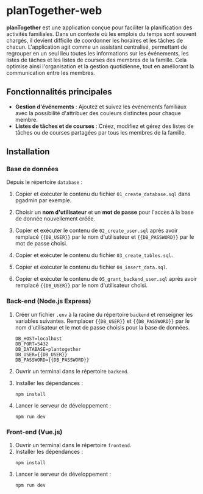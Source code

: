 # planTogether-web

**planTogether** est une application conçue pour faciliter la planification des activités familiales. Dans un contexte
où les emplois du temps sont souvent chargés, il devient difficile de coordonner les horaires et les tâches de chacun.
L'application agit comme un assistant centralisé, permettant de regrouper en un seul lieu toutes les informations sur
les événements, les listes de tâches et les listes de courses des membres de la famille. Cela optimise ainsi
l'organisation et la gestion quotidienne, tout en améliorant la communication entre les membres.

## Fonctionnalités principales

- **Gestion d'événements** : Ajoutez et suivez les événements familiaux avec la possibilité d'attribuer des couleurs
  distinctes pour chaque membre.
- **Listes de tâches et de courses** : Créez, modifiez et gérez des listes de tâches ou de courses partagées par tous
  les membres de la famille.

## Installation

### Base de données

Depuis le répertoire `database` :

1. Copier et exécuter le contenu du fichier `01_create_database.sql` dans pgadmin par exemple.

2. Choisir un **nom d'utilisateur** et un **mot de passe** pour l'accès à la base de donnée nouvellement créée.

3. Copier et exécuter le contenu de `02_create_user.sql` après avoir remplacé `{{DB_USER}}` par le nom d'utilisateur
   et `{{DB_PASSWORD}}` par le mot de passe choisi.

4. Copier et exécuter le contenu du fichier `03_create_tables.sql`.

5. Copier et exécuter le contenu du fichier `04_insert_data.sql`.

6. Copier et exécuter le contenu de `05_grant_backend_user.sql` après avoir remplacé `{{DB_USER}}` par le nom
   d'utilisateur
   choisi.

### Back-end (Node.js Express)

1. Créer un fichier `.env` à la racine du répertoire `backend` et renseigner les variables suivantes.
   Remplacer `{{DB_USER}}` et `{{DB_PASSWORD}}` par le nom d'utilisateur et le mot de passe choisis pour la base de données.
    ```
   DB_HOST=localhost
   DB_PORT=5432
   DB_DATABASE=plantogether
   DB_USER={{DB_USER}}
   DB_PASSWORD={{DB_PASSWORD}}
    ```

2. Ouvrir un terminal dans le répertoire `backend`.

3. Installer les dépendances :
   ```
   npm install
   ```
4. Lancer le serveur de développement :
   ```
   npm run dev
   ```

### Front-end (Vue.js)

1. Ouvrir un terminal dans le répertoire `frontend`.
2. Installer les dépendances :
   ```
   npm install
   ```
3. Lancer le serveur de développement :
   ```
   npm run dev
   ```